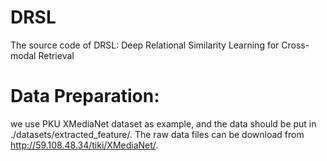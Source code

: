 # DRSL
The source code of DRSL: Deep Relational Similarity Learning for Cross-modal Retrieval

# Data Preparation: 
we use PKU XMediaNet dataset as example, and the data should be put in ./datasets/extracted_feature/. The raw data files can be download from http://59.108.48.34/tiki/XMediaNet/.
